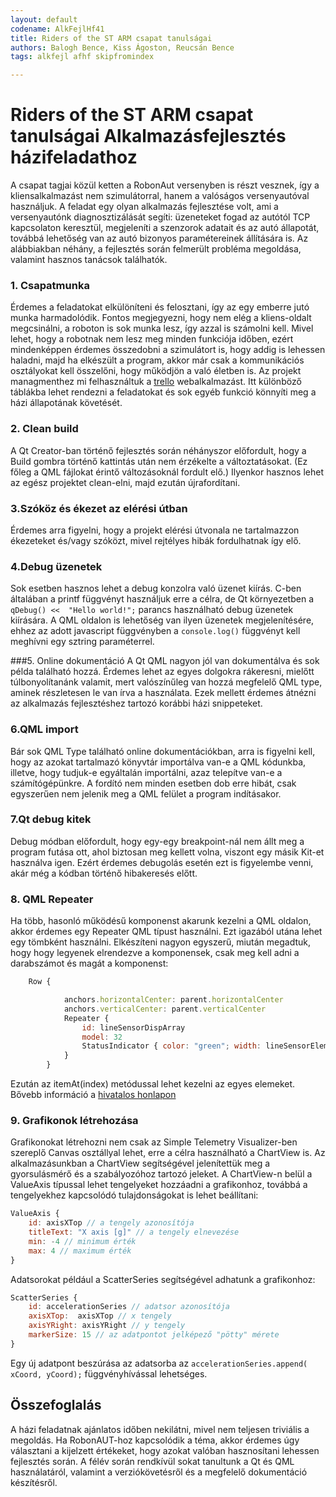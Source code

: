 ```yaml
---
layout: default
codename: AlkFejlHf41
title: Riders of the ST ARM csapat tanulságai
authors: Balogh Bence, Kiss Ágoston, Reucsán Bence
tags: alkfejl afhf skipfromindex

---
```


# Riders of the ST ARM csapat tanulságai Alkalmazásfejlesztés házifeladathoz
A csapat tagjai közül ketten a RobonAut versenyben is részt vesznek, így a kliensalkalmazást nem szimulátorral, hanem a valóságos versenyautóval használjuk. A feladat egy olyan alkalmazás fejlesztése volt, ami a versenyautónk diagnosztizálását segíti: üzeneteket fogad az autótól TCP kapcsolaton keresztül, megjeleníti a szenzorok adatait és az autó állapotát, továbbá lehetőség van az autó bizonyos paramétereinek állítására is. Az alábbiakban néhány, a fejlesztés során felmerült probléma megoldása, valamint hasznos tanácsok találhatók.

### 1. Csapatmunka
Érdemes a feladatokat elkülöníteni és felosztani, így az egy emberre jutó munka harmadolódik. Fontos megjegyezni, hogy nem elég a kliens-oldalt megcsinálni, a roboton is sok munka lesz, így azzal is számolni kell. Mivel lehet, hogy a robotnak nem lesz meg minden funkciója időben, ezért mindenképpen érdemes összedobni a szimulátort is, hogy addig is lehessen haladni, majd ha elkészült a program, akkor már csak a kommunikációs osztályokat kell összelőni, hogy működjön a való életben is. Az projekt managmenthez mi felhasználtuk a [trello](https://trello.com/) webalkalmazást. Itt különböző táblákba lehet rendezni a feladatokat és sok egyéb funkció könnyíti meg a házi állapotának követését. 

### 2. Clean build
A Qt Creator-ban történő fejlesztés során néhányszor előfordult, hogy a Build gombra történő kattintás után nem érzékelte a változtatásokat. (Ez főleg a QML fájlokat érintő változásoknál fordult elő.) Ilyenkor hasznos lehet az egész projektet clean-elni, majd ezután újrafordítani.  

### 3.Szóköz és ékezet az elérési útban
Érdemes arra figyelni, hogy a projekt elérési útvonala ne tartalmazzon ékezeteket és/vagy szóközt, mivel rejtélyes hibák fordulhatnak így elő.

### 4.Debug üzenetek
Sok esetben hasznos lehet a debug konzolra való üzenet kiírás. C-ben általában a printf függvényt használjuk erre a célra, de Qt környezetben a `qDebug() <<  "Hello world!";` parancs használható debug üzenetek kiírására. A QML oldalon is lehetőség van ilyen üzenetek megjelenítésére, ehhez az adott javascript függvényben a `console.log()` függvényt kell meghívni egy sztring paraméterrel.

###5. Online dokumentáció
A Qt QML nagyon jól van dokumentálva és sok példa található hozzá. Érdemes lehet az egyes dolgokra rákeresni, mielőtt túlbonyolítanánk valamit, mert valószínűleg van hozzá megfelelő QML type, aminek részletesen le van írva a használata. Ezek mellett érdemes átnézni az alkalmazás fejlesztéshez tartozó korábbi házi snippeteket.

### 6.QML import
Bár sok QML Type található online dokumentációkban, arra is figyelni kell, hogy az azokat tartalmazó könyvtár importálva van-e a QML kódunkba, illetve, hogy tudjuk-e egyáltalán importálni, azaz telepítve van-e a számítógépünkre. A fordító nem minden esetben dob erre hibát, csak egyszerűen nem jelenik meg a QML felület a program indításakor.

### 7.Qt debug kitek
Debug módban előfordult, hogy egy-egy breakpoint-nál nem állt meg a program futása ott, ahol biztosan meg kellett volna, viszont egy másik Kit-et használva igen. Ezért érdemes debugolás esetén ezt is figyelembe venni, akár még a kódban történő hibakeresés előtt.

### 8. QML Repeater
Ha több, hasonló működésű komponenst akarunk kezelni a QML oldalon, akkor érdemes egy Repeater QML típust használni. Ezt igazából utána lehet egy tömbként használni. Elkészíteni nagyon egyszerű, miután megadtuk, hogy hogy legyenek elrendezve a komponensek, csak meg kell adni a darabszámot és magát a komponenst:
```javascript
    Row {

            anchors.horizontalCenter: parent.horizontalCenter
            anchors.verticalCenter: parent.verticalCenter
            Repeater {
                id: lineSensorDispArray
                model: 32
                StatusIndicator { color: "green"; width: lineSensorElement.width / 32; active: true}
            }
        }
```
Ezután az itemAt(index) metódussal lehet kezelni az egyes elemeket. 
Bővebb információ a [hivatalos honlapon](https://doc.qt.io/qt-5/qml-qtquick-repeater.html)

### 9. Grafikonok létrehozása
Grafikonokat létrehozni nem csak az Simple Telemetry Visualizer-ben szereplő Canvas osztállyal lehet, erre a célra használható a ChartView is. Az alkalmazásunkban a ChartView segítségével jelenítettük meg a gyorsulásmérő és a szabályozóhoz tartozó jeleket. 
A ChartView-n belül a ValueAxis típussal lehet tengelyeket hozzáadni a grafikonhoz, továbbá a tengelyekhez kapcsolódó tulajdonságokat is lehet beállítani:
```javascript
ValueAxis {
	id: axisXTop // a tengely azonosítója
	titleText: "X axis [g]" // a tengely elnevezése
	min: -4 // minimum érték
	max: 4 // maximum érték
}
```
Adatsorokat például a ScatterSeries segítségével adhatunk a grafikonhoz:
```javascript
ScatterSeries {
    id: accelerationSeries // adatsor azonosítója
    axisXTop:  axisXTop // x tengely
    axisYRight: axisYRight // y tengely
    markerSize: 15 // az adatpontot jelképező "pötty" mérete
}
```
Egy új adatpont beszúrása az adatsorba az `accelerationSeries.append( xCoord, yCoord);` függvényhívással lehetséges.
## Összefoglalás
A házi feladatnak ajánlatos időben nekilátni, mivel nem teljesen triviális a megoldás. Ha RobonAUT-hoz kapcsolódik a téma, akkor érdemes úgy választani a kijelzett értékeket, hogy azokat valóban hasznosítani lehessen fejlesztés során. A félév során rendkívül sokat tanultunk a Qt és QML használatáról, valamint a verziókövetésről és a megfelelő dokumentáció készítésről.